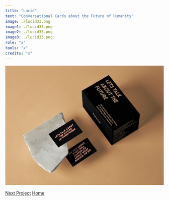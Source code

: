 ```yaml
---
title: "Lucid"
text: "Conversational Cards about the Future of Humanity"
image: ./lucid33.png
image1: ./lucid33.png
image2: ./lucid33.png
image3: ./lucid33.png
role: "x"
tools: "x"
credits: "x"
---
```


![Hero](./5lucid.png)

[Next Project](/replastic)
[Home](/)

